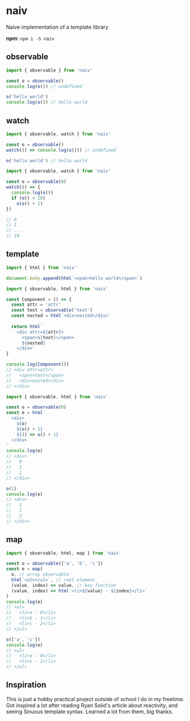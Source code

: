 # naiv
Naive implementation of a template library

**npm**: `npm i -S naiv`

## observable
```javascript
import { observable } from 'naiv'

const o = observable()
console.log(o()) // undefined

o('hello world')
console.log(o()) // hello world
```

## watch
```javascript
import { observable, watch } from 'naiv'

const o = observable()
watch(() => console.log(o())) // undefined

o('hello world') // hello world
```

```javascript
import { observable, watch } from 'naiv'

const o = observable(0)
watch(() => {
  console.log(o())
  if (o() < 10)
    o(o() + 1)
})

// 0
// 1
// ...
// 10
```

## template
```javascript
import { html } from 'naiv'

document.body.append(html`<span>hello world</span>`)
```

```javascript
import { observable, html } from 'naiv'

const Component = () => {
  const attr = 'attr'
  const text = observable('text')
  const nested = html`<div>nested</div>`
  
  return html`
    <div attr=${attr}>
      <span>${text}</span>
      ${nested}
    </div>`
}

console.log(Component())
// <div attr=attr>
//   <span>text</span>
//   <div>nested</div>
// </div>
```

```javascript
import { observable, html } from 'naiv'

const o = observable(0)
const e = html`
  <div>
    ${o}
    ${o() + 1}
    ${() => o() + 1}
  </div>
`
console.log(e)
// <div>
//   0
//   1
//   1
// </div>

o(1)
console.log(e)
// <div>
//   1
//   1
//   2
// </div>
```

## map
```javascript
import { observable, html, map } from 'naiv'

const o = observable(['a', 'b', 'c'])
const e = map(
  o, // array observable
  html`<ul></ul>`, // root element
  (value, index) => value, // key function
  (value, index) => html`<li>${value} - ${index}</li>`
)
console.log(e)
// <ul>
//   <li>a - 0</li>
//   <li>b - 1</li>
//   <li>c - 2</li>
// </ul>

o(['a', 'c'])
console.log(e)
// <ul>
//   <li>a - 0</li>
//   <li>c - 1</li>
// </ul>
```

## Inspiration
This is just a hobby practical project outside of school I do in my freetime. Got inspired a lot after reading Ryan Solid's article about reactivity, and seeing Sinuous template syntax. Learned a lot from them, big thanks.
